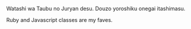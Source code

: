 Watashi wa Taubu no Juryan desu. Douzo yoroshiku onegai itashimasu.

Ruby and Javascript classes are my faves.
